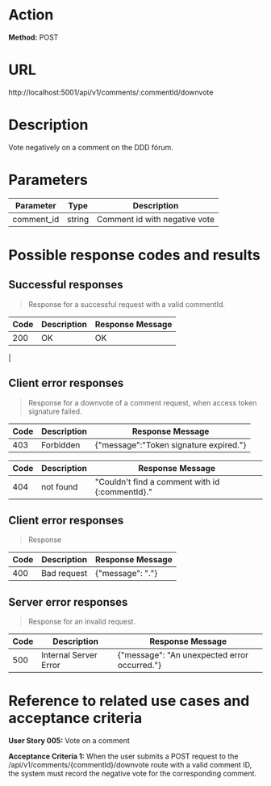 # Action

**Method:** POST

# URL

http://localhost:5001/api/v1/comments/:commentld/downvote

# Description

Vote negatively on a comment on the DDD fórum.

# Parameters

| Parameter   | Type   | Description          |
|-------------|--------|----------------------|
| comment_id      | string | Comment id with negative vote |



# Possible response codes and results


## Successful responses

>Response for a successful request with a valid commentId.
  

| Code | Description           | Response Message                |
|------|-----------------------|---------------------------------|
| 200  | OK                    |  OK|
   | 


## Client error responses

>Response for a downvote of a comment request, when access token signature failed.

| Code    | Description    | Response Message         |
|---------|----------------|--------------------------|
| 403     | Forbidden      | {"message":"Token signature expired."}   |


| Code | Description           | Response Message                |
|------|-----------------------|---------------------------------|
| 404  | not found             | "Couldn't find a comment with id {:commentId}." |

## Client error responses

>Response 

|Code  | Description    | Response Message         |
|-------------|--------|----------------------|
| 400      | Bad request | {"message": "."}  |


## Server error responses

>Response for an invalid request.

|Code  | Description    | Response Message         |
|-------------|--------|----------------------|
| 500      | Internal Server Error | {"message": "An unexpected error occurred."}  |

# Reference to related use cases and acceptance criteria


**User Story 005:** Vote on a comment

**Acceptance Criteria 1:**  When the user submits a POST request to the /api/v1/comments/{commentId}/downvote route with a valid comment ID, the system must record the negative vote for the corresponding comment.
